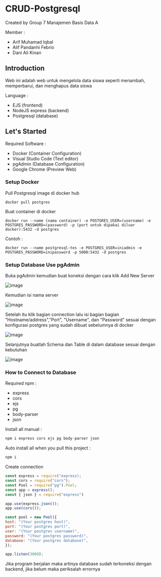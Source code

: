 # CRUD-Postgresql

Created by Group 7 Manajemen Basis Data A

Member :
- Arif Muhamad Iqbal
- Alif Pandanhi Febrio
- Dani Ali Kinan

## Introduction

Web ini adalah web untuk mengelola data siswa seperti menambah, memperbarui, dan menghapus data siswa

Language :
- EJS (frontend)
- NodeJS express (backend)
- Postgresql (database)

## Let's Started

Required Software :
- Docker (Container Configuration)
- Visual Studio Code (Text editor)
- pgAdmin (Database Configuration)
- Google Chrome (Preview Web)

### Setup Docker

Pull Postgresql image di docker hub
```
docker pull postgres
```
Buat container di docker
```
docker run --name (nama container) -e POSTGRES_USER=(username) -e POSTGRES_PASSWORD=(password) -p (port untuk dipakai diluar docker):5432 -d postgres
```
Contoh :
```
docker run --name postgresql-tes -e POSTGRES_USER=iniadmin -e POSTGRES_PASSWORD=inipassword -p 5000:5432 -d postgres
```

### Setup Database Use pgAdmin

Buka pgAdmin kemudian buat koneksi dengan cara klik Add New Server

![image](https://user-images.githubusercontent.com/114379198/208257392-7fae7929-d907-4ad1-93cc-6326553e3f42.png)

Kemudian isi nama server

![image](https://user-images.githubusercontent.com/114379198/208257455-17589643-314e-4210-8a25-3f1851fd0334.png)

Setelah itu klik bagian connection lalu isi bagian bagian "Hostname/address","Port", "Username", dan "Password" sesuai dengan konfigurasi postgres yang sudah dibuat sebelumnya di docker

![image](https://user-images.githubusercontent.com/114379198/208257917-18db157f-3506-4bdf-9fcc-14ee09613bd6.png)

Selanjutnya buatlah Schema dan Table di dalam database sesuai dengan kebutuhan

![image](https://user-images.githubusercontent.com/114379198/208258242-49d515cd-8238-45f2-86e3-8f2c67978a1c.png)

### How to Connect to Database

Required npm :
- express
- cors
- ejs
- pg
- body-parser
- json

Install all manual :
```js
npm i express cors ejs pg body-parser json 
```

Auto install all when you pull this project :
```js
npm i
```

Create connection
```js
const express = require("express);
const cors = require("cors");
const Pool = require("pg").Pool;
const app = express();
const { json } = require("express")

app.use(express.json());
app.use(cors());

const pool = new Pool({
host: "(Your postgres host)",
port: "(Your postgres port)",
user: "(Your postgres username)",
password: "(Your postgres password)",
database: "(Your postgres database)",
});

app.listen(3000);
```

Jika program berjalan maka artinya database sudah terkoneksi dengan backend, jika belum maka periksalah errornya

